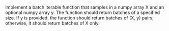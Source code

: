 Implement a batch iterable function that samples in a numpy array X and an optional numpy array y. The function should return batches of a specified size. If y is provided, the function should return batches of (X, y) pairs; otherwise, it should return batches of X only.
